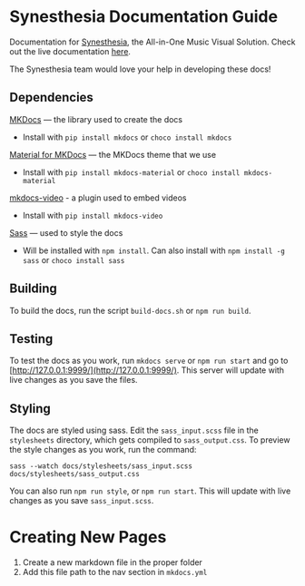 # Synesthesia Documentation Guide

Documentation for [Synesthesia](https://synesthesia.live/), the All-in-One Music Visual Solution. Check out the live documentation [here](https://app.synesthesia.live/docs/).

The Synesthesia team would love your help in developing these docs!

## Dependencies

[MKDocs](https://www.mkdocs.org/) — the library used to create the docs

- Install with `pip install mkdocs` or `choco install mkdocs`

[Material for MKDocs](https://squidfunk.github.io/mkdocs-material/) — the MKDocs theme that we use

- Install with `pip install mkdocs-material` or `choco install mkdocs-material`

[mkdocs-video](https://pypi.org/project/mkdocs-video/) - a plugin used to embed videos

- Install with `pip install mkdocs-video`

[Sass](https://sass-lang.com/) — used to style the docs

- Will be installed with `npm install`. Can also install with `npm install -g sass` or `choco install sass`

## Building

To build the docs, run the script `build-docs.sh` or `npm run build`.

## Testing

To test the docs as you work, run `mkdocs serve` or `npm run start` and go to [http://127.0.0.1:9999/](http://127.0.0.1:9999/). This server will update with live changes as you save the files.

## Styling

The docs are styled using sass. Edit the `sass_input.scss` file in the `stylesheets` directory, which gets compiled to `sass_output.css`. To preview the style changes as you work, run the command:

`sass --watch docs/stylesheets/sass_input.scss docs/stylesheets/sass_output.css`

You can also run `npm run style`, or `npm run start`. This will update with live changes as you save `sass_input.scss`.

# Creating New Pages

1. Create a new markdown file in the proper folder
2. Add this file path to the nav section in `mkdocs.yml`